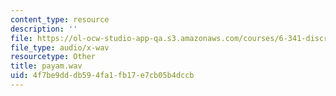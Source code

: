```yaml
---
content_type: resource
description: ''
file: https://ol-ocw-studio-app-qa.s3.amazonaws.com/courses/6-341-discrete-time-signal-processing-fall-2005/4f7be9dddb594fa1fb17e7cb05b4dccb_payam.wav
file_type: audio/x-wav
resourcetype: Other
title: payam.wav
uid: 4f7be9dd-db59-4fa1-fb17-e7cb05b4dccb
---
```

